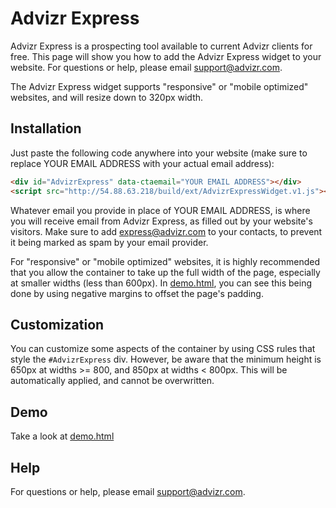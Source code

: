 # Advizr Express

Advizr Express is a prospecting tool available to current Advizr clients for free. This page will show you how to add the Advizr Express widget to your website. For questions or help, please email support@advizr.com.

The Advizr Express widget supports "responsive" or "mobile optimized" websites, and will resize down to 320px width.

## Installation

Just paste the following code anywhere into your website (make sure to replace YOUR EMAIL ADDRESS with your actual email address):

```html
<div id="AdvizrExpress" data-ctaemail="YOUR EMAIL ADDRESS"></div>
<script src="http://54.88.63.218/build/ext/AdvizrExpressWidget.v1.js"></script>
```

Whatever email you provide in place of YOUR EMAIL ADDRESS, is where you will receive email from Advizr Express, as filled out by
your website's visitors. Make sure to add express@advizr.com to your contacts, to prevent it being marked as spam by your email provider.

For "responsive" or "mobile optimized" websites, it is highly recommended that you allow the container to take up the full 
width of the page, especially at smaller widths (less than 600px). 
In [demo.html](demo.html), you can see this being done by using negative margins to offset the page's padding.

## Customization

You can customize some aspects of the container by using CSS rules that style the `#AdvizrExpress` div. However, be aware that
the minimum height is 650px at widths >= 800, and 850px at widths < 800px. This will be automatically applied, and cannot be overwritten.

## Demo

Take a look at [demo.html](demo.html)

## Help

For questions or help, please email support@advizr.com.